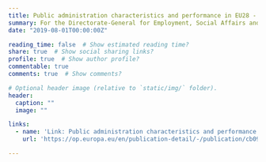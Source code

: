 ```yaml
---
title: Public administration characteristics and performance in EU28 - France - Study
summary: For the Directorate-General for Employment, Social Affairs and Inclusion (European Commission) 
date: "2019-08-01T00:00:00Z"

reading_time: false  # Show estimated reading time?
share: true  # Show social sharing links?
profile: true  # Show author profile?
commentable: true
comments: true  # Show comments?

# Optional header image (relative to `static/img/` folder).
header:
  caption: ""
  image: ""

links:
  - name: 'Link: Public administration characteristics and performance in EU28 - France - Study'
    url: 'https://op.europa.eu/en/publication-detail/-/publication/cb0977e5-95fd-11e8-8bc1-01aa75ed71a1/prodSystem-cellar/language-en/format-PDF'

---
```



